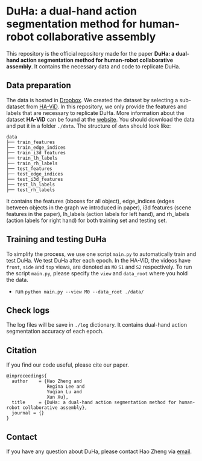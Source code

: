 # DuHa: a dual-hand action segmentation method for human-robot collaborative assembly

This repository is the official repository made for the paper **DuHa: a dual-hand action segmentation method for human-robot collaborative assembly**. It contains the necessary data and code to replicate DuHa.

## Data preparation
The data is hosted in [Dropbox](https://www.dropbox.com/scl/fo/ura9rs952qploe73kyrk3/h?rlkey=9xl2ur3iojl69x1oay9ko2xuo&dl=0). We created the dataset by selecting a sub-dataset from [HA-ViD](https://iai-hrc.github.io/ha-vid). In this repository, we only provide the features and labels that are necessary to replicate DuHa. More information about the dataset **HA-ViD** can be found at the [website](https://iai-hrc.github.io/ha-vid).
You should download the data and put it in a folder `./data`. 
The structure of `data` should look like:
```
data
├── train_features
├── train_edge_indices
├── train_i3d_features
├── train_lh_labels
├── train_rh_labels
├── test_features
├── test_edge_indices
├── test_i3d_features
├── test_lh_labels
├── test_rh_labels
```

It contains the features (bboxes for all object), edge_indices (edges between objects in the graph we introduced in paper), i3d features (scene features in the paper), lh_labels (action labels for left hand), and rh_labels (action labels for right hand) for both training set and testing set.

## Training and testing DuHa
To simplify the process, we use one script `main.py` to automatically train and test DuHa. We test DuHa after each epoch. In the HA-ViD, the videos have `front`, `side` and `top` views, are denoted as `M0` `S1` and `S2` respectively. To run the script `main.py`, please specify the `view` and `data_root` where you hold the data.
* run `python main.py --view M0 --data_root ./data/`

## Check logs
The log files will be save in `./log` dictionary. It contains dual-hand action segmentation accuracy of each epoch. 

## Citation
If you find our code useful, please cite our paper. 
```
@inproceedings{
  author    = {Hao Zheng and
               Regina Lee and
               Yuqian Lu and 
               Xun Xu},
  title     = {DuHa: a dual-hand action segmentation method for human-robot collaborative assembly},
  journal = {}
}
```

## Contact
If you have any question about DuHa, please contact Hao Zheng via [email](hzhe951@aucklanduni.ac.nz).
